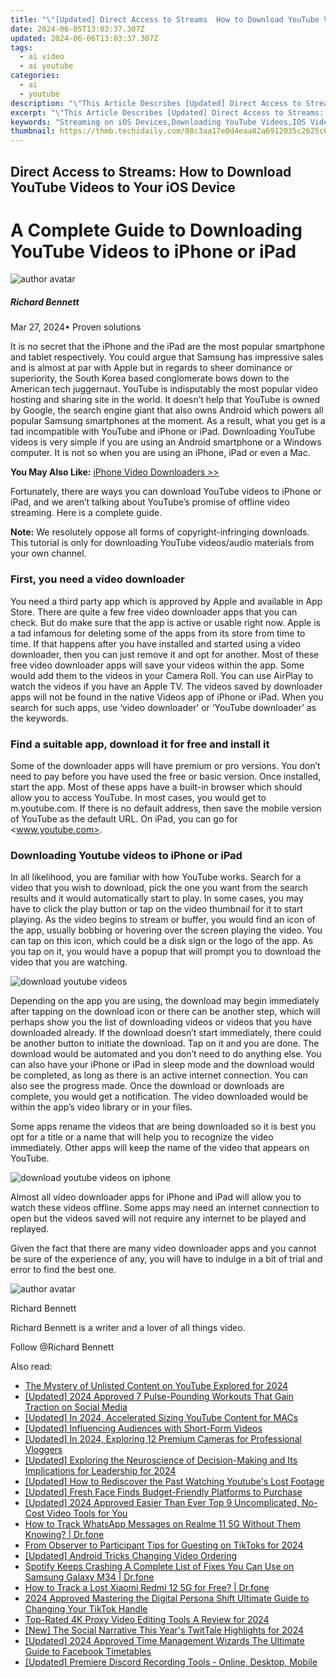 ```yaml
---
title: "\"[Updated] Direct Access to Streams  How to Download YouTube Videos to Your iOS Device for 2024\""
date: 2024-06-05T13:03:37.307Z
updated: 2024-06-06T13:03:37.307Z
tags:
  - ai video
  - ai youtube
categories:
  - ai
  - youtube
description: "\"This Article Describes [Updated] Direct Access to Streams: How to Download YouTube Videos to Your iOS Device for 2024\""
excerpt: "\"This Article Describes [Updated] Direct Access to Streams: How to Download YouTube Videos to Your iOS Device for 2024\""
keywords: "Streaming on iOS Devices,Downloading YouTube Videos,IOS Video Downloader,Direct YouTube Stream Access,Mobile Video Streaming iOS,YouTube iOS Download Guide,Direct Video Transfer iOS"
thumbnail: https://thmb.techidaily.com/08c3aa17e0d4eaa82a6912035c2625c6aeb814a3c6b04915c834196ff8d149e8.jpg
---
```


## Direct Access to Streams: How to Download YouTube Videos to Your iOS Device

# A Complete Guide to Downloading YouTube Videos to iPhone or iPad

![author avatar](https://images.wondershare.com/filmora/article-images/richard-bennett.jpg)

##### Richard Bennett

 Mar 27, 2024• Proven solutions

It is no secret that the iPhone and the iPad are the most popular smartphone and tablet respectively. You could argue that Samsung has impressive sales and is almost at par with Apple but in regards to sheer dominance or superiority, the South Korea based conglomerate bows down to the American tech juggernaut. YouTube is indisputably the most popular video hosting and sharing site in the world. It doesn’t help that YouTube is owned by Google, the search engine giant that also owns Android which powers all popular Samsung smartphones at the moment. As a result, what you get is a tad incompatible with YouTube and iPhone or iPad. Downloading YouTube videos is very simple if you are using an Android smartphone or a Windows computer. It is not so when you are using an iPhone, iPad or even a Mac.

**You May Also Like:** [iPhone Video Downloaders >>](https://tools.techidaily.com/wondershare/filmora/download/)

Fortunately, there are ways you can download YouTube videos to iPhone or iPad, and we aren’t talking about YouTube’s promise of offline video streaming. Here is a complete guide.

**Note:** We resolutely oppose all forms of copyright-infringing downloads. This tutorial is only for downloading YouTube videos/audio materials from your own channel.

### First, you need a video downloader

You need a third party app which is approved by Apple and available in App Store. There are quite a few free video downloader apps that you can check. But do make sure that the app is active or usable right now. Apple is a tad infamous for deleting some of the apps from its store from time to time. If that happens after you have installed and started using a video downloader, then you can just remove it and opt for another. Most of these free video downloader apps will save your videos within the app. Some would add them to the videos in your Camera Roll. You can use AirPlay to watch the videos if you have an Apple TV. The videos saved by downloader apps will not be found in the native Videos app of iPhone or iPad. When you search for such apps, use ‘video downloader’ or ‘YouTube downloader’ as the keywords.

### Find a suitable app, download it for free and install it

Some of the downloader apps will have premium or pro versions. You don’t need to pay before you have used the free or basic version. Once installed, start the app. Most of these apps have a built-in browser which should allow you to access YouTube. In most cases, you would get to m.youtube.com. If there is no default address, then save the mobile version of YouTube as the default URL. On iPad, you can go for <www.youtube.com>.

### Downloading Youtube videos to iPhone or iPad

In all likelihood, you are familiar with how YouTube works. Search for a video that you wish to download, pick the one you want from the search results and it would automatically start to play. In some cases, you may have to click the play button or tap on the video thumbnail for it to start playing. As the video begins to stream or buffer, you would find an icon of the app, usually bobbing or hovering over the screen playing the video. You can tap on this icon, which could be a disk sign or the logo of the app. As you tap on it, you would have a popup that will prompt you to download the video that you are watching.

![download youtube videos](https://images.wondershare.com/filmora/article-images/download-youtube-videos.jpg)

Depending on the app you are using, the download may begin immediately after tapping on the download icon or there can be another step, which will perhaps show you the list of downloading videos or videos that you have downloaded already. If the download doesn’t start immediately, there could be another button to initiate the download. Tap on it and you are done. The download would be automated and you don’t need to do anything else. You can also have your iPhone or iPad in sleep mode and the download would be completed, as long as there is an active internet connection. You can also see the progress made. Once the download or downloads are complete, you would get a notification. The video downloaded would be within the app’s video library or in your files.

Some apps rename the videos that are being downloaded so it is best you opt for a title or a name that will help you to recognize the video immediately. Other apps will keep the name of the video that appears on YouTube.

![download youtube videos on iphone](https://images.wondershare.com/filmora/article-images/download-youtube-videos-on-iphone.jpg)

Almost all video downloader apps for iPhone and iPad will allow you to watch these videos offline. Some apps may need an internet connection to open but the videos saved will not require any internet to be played and replayed.

Given the fact that there are many video downloader apps and you cannot be sure of the experience of any, you will have to indulge in a bit of trial and error to find the best one.

![author avatar](https://images.wondershare.com/filmora/article-images/richard-bennett.jpg)

Richard Bennett

Richard Bennett is a writer and a lover of all things video.

Follow @Richard Bennett

<span class="atpl-alsoreadstyle">Also read:</span>
<div><ul>
<li><a href="https://facebook-video-share.techidaily.com/the-mystery-of-unlisted-content-on-youtube-explored-for-2024/"><u>The Mystery of Unlisted Content on YouTube Explored for 2024</u></a></li>
<li><a href="https://facebook-video-share.techidaily.com/updated-2024-approved-7-pulse-pounding-workouts-that-gain-traction-on-social-media/"><u>[Updated] 2024 Approved  7 Pulse-Pounding Workouts That Gain Traction on Social Media</u></a></li>
<li><a href="https://facebook-video-share.techidaily.com/updated-in-2024-accelerated-sizing-youtube-content-for-macs/"><u>[Updated] In 2024, Accelerated Sizing  YouTube Content for MACs</u></a></li>
<li><a href="https://facebook-video-share.techidaily.com/updated-influencing-audiences-with-short-form-videos/"><u>[Updated] Influencing Audiences with Short-Form Videos</u></a></li>
<li><a href="https://facebook-video-share.techidaily.com/updated-in-2024-exploring-12-premium-cameras-for-professional-vloggers/"><u>[Updated] In 2024, Exploring 12 Premium Cameras for Professional Vloggers</u></a></li>
<li><a href="https://facebook-video-share.techidaily.com/updated-exploring-the-neuroscience-of-decision-making-and-its-implications-for-leadership-for-2024/"><u>[Updated] Exploring the Neuroscience of Decision-Making and Its Implications for Leadership for 2024</u></a></li>
<li><a href="https://facebook-video-share.techidaily.com/updated-how-to-rediscover-the-past-watching-youtubes-lost-footage/"><u>[Updated] How to Rediscover the Past  Watching Youtube's Lost Footage</u></a></li>
<li><a href="https://facebook-video-share.techidaily.com/updated-fresh-face-finds-budget-friendly-platforms-to-purchase/"><u>[Updated] Fresh Face Finds  Budget-Friendly Platforms to Purchase</u></a></li>
<li><a href="https://facebook-video-share.techidaily.com/updated-2024-approved-easier-than-ever-top-9-uncomplicated-no-cost-video-tools-for-you/"><u>[Updated] 2024 Approved  Easier Than Ever  Top 9 Uncomplicated, No-Cost Video Tools for You</u></a></li>
<li><a href="https://android-location-track.techidaily.com/how-to-track-whatsapp-messages-on-realme-11-5g-without-them-knowing-drfone-by-drfone-virtual-android/"><u>How to Track WhatsApp Messages on Realme 11 5G Without Them Knowing? | Dr.fone</u></a></li>
<li><a href="https://tiktok-video-files.techidaily.com/from-observer-to-participant-tips-for-guesting-on-tiktoks-for-2024/"><u>From Observer to Participant  Tips for Guesting on TikToks for 2024</u></a></li>
<li><a href="https://extra-lessons.techidaily.com/updated-android-tricks-changing-video-ordering/"><u>[Updated] Android Tricks  Changing Video Ordering</u></a></li>
<li><a href="https://fix-guide.techidaily.com/spotify-keeps-crashing-a-complete-list-of-fixes-you-can-use-on-samsung-galaxy-m34-drfone-by-drfone-fix-android-problems-fix-android-problems/"><u>Spotify Keeps Crashing A Complete List of Fixes You Can Use on Samsung Galaxy M34 | Dr.fone</u></a></li>
<li><a href="https://android-location-track.techidaily.com/how-to-track-a-lost-xiaomi-redmi-12-5g-for-free-drfone-by-drfone-virtual-android/"><u>How to Track a Lost Xiaomi Redmi 12 5G for Free? | Dr.fone</u></a></li>
<li><a href="https://tiktok-video-files.techidaily.com/2024-approved-mastering-the-digital-persona-shift-ultimate-guide-to-changing-your-tiktok-handle/"><u>2024 Approved  Mastering the Digital Persona Shift  Ultimate Guide to Changing Your TikTok Handle</u></a></li>
<li><a href="https://ai-driven-video-production.techidaily.com/top-rated-4k-proxy-video-editing-tools-a-review-for-2024/"><u>Top-Rated 4K Proxy Video Editing Tools A Review for 2024</u></a></li>
<li><a href="https://twitter-videos.techidaily.com/new-the-social-narrative-this-years-twittale-highlights-for-2024/"><u>[New] The Social Narrative  This Year's TwitTale Highlights for 2024</u></a></li>
<li><a href="https://facebook-clips.techidaily.com/updated-2024-approved-time-management-wizards-the-ultimate-guide-to-facebook-timetables/"><u>[Updated] 2024 Approved  Time Management Wizards  The Ultimate Guide to Facebook Timetables</u></a></li>
<li><a href="https://discord-videos.techidaily.com/updated-premiere-discord-recording-tools-online-desktop-mobile/"><u>[Updated] Premiere Discord Recording Tools - Online, Desktop, Mobile</u></a></li>
</ul></div>

<ins class="adsbygoogle"
      style="display:block"
      data-ad-client="ca-pub-7571918770474297"
      data-ad-slot="8358498916"
      data-ad-format="auto"
      data-full-width-responsive="true"></ins>